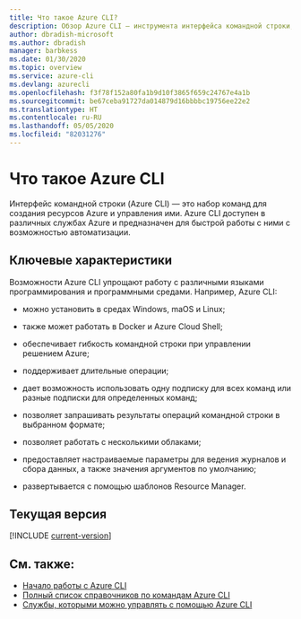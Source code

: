 ```yaml
---
title: Что такое Azure CLI?
description: Обзор Azure CLI — инструмента интерфейса командной строки, предназначенного для создания ресурсов Azure и управления ими, который теперь доступен в средах Windows, macOS и Linux.
author: dbradish-microsoft
ms.author: dbradish
manager: barbkess
ms.date: 01/30/2020
ms.topic: overview
ms.service: azure-cli
ms.devlang: azurecli
ms.openlocfilehash: f3f78f152a80fa1b9d10f3865f659c24767e4a1b
ms.sourcegitcommit: be67ceba91727da014879d16bbbbc19756ee22e2
ms.translationtype: HT
ms.contentlocale: ru-RU
ms.lasthandoff: 05/05/2020
ms.locfileid: "82031276"
---
```

# <a name="what-is-azure-cli"></a>Что такое Azure CLI

Интерфейс командной строки (Azure CLI) — это набор команд для создания ресурсов Azure и управления ими.  Azure CLI доступен в различных службах Azure и предназначен для быстрой работы с ними с возможностью автоматизации.

## <a name="key-characteristics"></a>Ключевые характеристики

Возможности Azure CLI упрощают работу с различными языками программирования и программными средами.  Например, Azure CLI:

- можно установить в средах Windows, maOS и Linux;

- также может работать в Docker и Azure Cloud Shell;
- обеспечивает гибкость командной строки при управлении решением Azure;
- поддерживает длительные операции;
- дает возможность использовать одну подписку для всех команд или разные подписки для определенных команд;
- позволяет запрашивать результаты операций командной строки в выбранном формате;
- позволяет работать с несколькими облаками;
- предоставляет настраиваемые параметры для ведения журналов и сбора данных, а также значения аргументов по умолчанию;
- развертывается с помощью шаблонов Resource Manager.

## <a name="current-version"></a>Текущая версия

[!INCLUDE [current-version](includes/current-version.md)]

## <a name="see-also"></a>См. также:

- [Начало работы с Azure CLI](get-started-with-azure-cli.md)
- [Полный список справочников по командам Azure CLI](/cli/azure/reference-index)
- [Службы, которыми можно управлять с помощью Azure CLI](azure-services-the-azure-cli-can-manage.md)
